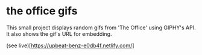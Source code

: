 # the office gifs

This small project displays random gifs from 'The Office' using GIPHY's API. It also shows the gif's URL for embedding.

(see live)[https://upbeat-benz-e0db4f.netlify.com/]
